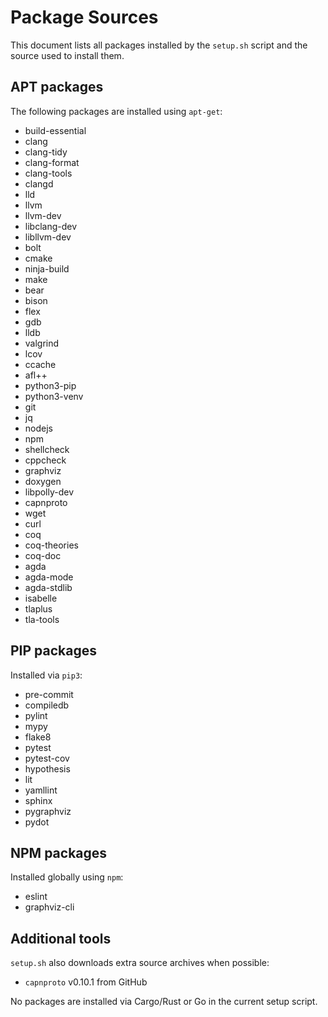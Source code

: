 # Package Sources

This document lists all packages installed by the `setup.sh` script and the source used to install them.

## APT packages

The following packages are installed using `apt-get`:

- build-essential
- clang
- clang-tidy
- clang-format
- clang-tools
- clangd
- lld
- llvm
- llvm-dev
- libclang-dev
- libllvm-dev
- bolt
- cmake
- ninja-build
- make
- bear
- bison
- flex
- gdb
- lldb
- valgrind
- lcov
- ccache
- afl++
- python3-pip
- python3-venv
- git
- jq
- nodejs
- npm
- shellcheck
- cppcheck
- graphviz
- doxygen
- libpolly-dev
- capnproto
- wget
- curl
- coq
- coq-theories
- coq-doc
- agda
- agda-mode
- agda-stdlib
- isabelle
- tlaplus
- tla-tools

## PIP packages

Installed via `pip3`:

- pre-commit
- compiledb
- pylint
- mypy
- flake8
- pytest
- pytest-cov
- hypothesis
- lit
- yamllint
- sphinx
- pygraphviz
- pydot

## NPM packages

Installed globally using `npm`:

- eslint
- graphviz-cli

## Additional tools

`setup.sh` also downloads extra source archives when possible:

- `capnproto` v0.10.1 from GitHub

No packages are installed via Cargo/Rust or Go in the current setup script.
